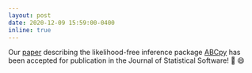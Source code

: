 ```yaml
---
layout: post
date: 2020-12-09 15:59:00-0400
inline: true
---
```


Our [paper](https://arxiv.org/abs/1711.04694) describing the likelihood-free inference package [ABCpy](https://github.com/eth-cscs/abcpy) has been accepted for publication in the Journal of Statistical Software! :tada: :smile:
